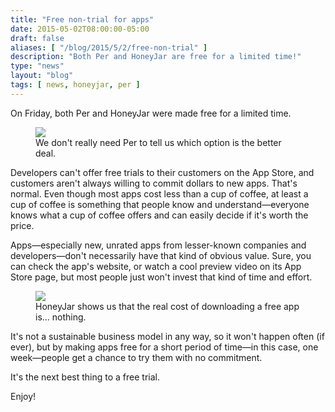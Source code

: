 ```yaml
---
title: "Free non-trial for apps"
date: 2015-05-02T08:00:00-05:00
draft: false
aliases: [ "/blog/2015/5/2/free-non-trial" ]
description: "Both Per and HoneyJar are free for a limited time!"
type: "news"
layout: "blog"
tags: [ news, honeyjar, per ]
---
```


On Friday, both Per and HoneyJar were made free for a limited time.

<figure>
    <img src="/images/news/per-free.jpg" class="halfwidth center">
    <figcaption>We don't really need Per to tell us which option is the better deal.</figcaption>
</figure>

Developers can't offer free trials to their customers on the App Store, and customers aren't always willing to commit dollars to new apps. That's normal. Even though most apps cost less than a cup of coffee, at least a cup of coffee is something that people know and understand—everyone knows what a cup of coffee offers and can easily decide if it's worth the price.

Apps—especially new, unrated apps from lesser-known companies and developers—don't necessarily have that kind of obvious value. Sure, you can check the app's website, or watch a cool preview video on its App Store page, but most people just won't invest that kind of time and effort.

<figure>
    <img src="/images/news/honeyjar-free.jpg" class="halfwidth center">
    <figcaption>HoneyJar shows us that the real cost of downloading a free app is... nothing.</figcaption>
</figure>

It's not a sustainable business model in any way, so it won't happen often (if ever), but by making apps free for a short period of time—in this case, one week—people get a chance to try them with no commitment.

It's the next best thing to a free trial.

Enjoy!